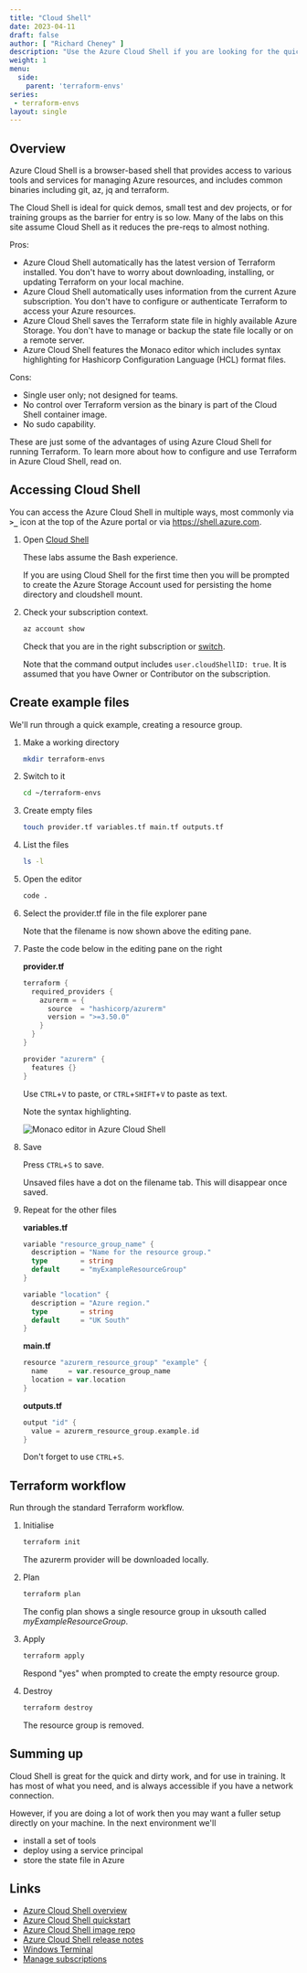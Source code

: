 ```yaml
---
title: "Cloud Shell"
date: 2023-04-11
draft: false
author: [ "Richard Cheney" ]
description: "Use the Azure Cloud Shell if you are looking for the quickest way to run Terraform on Azure."
weight: 1
menu:
  side:
    parent: 'terraform-envs'
series:
 - terraform-envs
layout: single
---
```


## Overview

Azure Cloud Shell is a browser-based shell that provides access to various tools and services for managing Azure resources, and includes common binaries including git, az, jq and terraform.

The Cloud Shell is ideal for quick demos, small test and dev projects, or for training groups as the barrier for entry is so low. Many of the labs on this site assume Cloud Shell as it reduces the pre-reqs to almost nothing.

Pros:

- Azure Cloud Shell automatically has the latest version of Terraform installed. You don't have to worry about downloading, installing, or updating Terraform on your local machine.
- Azure Cloud Shell automatically uses information from the current Azure subscription. You don't have to configure or authenticate Terraform to access your Azure resources.
- Azure Cloud Shell saves the Terraform state file in highly available Azure Storage. You don't have to manage or backup the state file locally or on a remote server.
- Azure Cloud Shell features the Monaco editor which includes syntax highlighting for Hashicorp Configuration Language (HCL) format files.

Cons:

- Single user only; not designed for teams.
- No control over Terraform version as the binary is part of the Cloud Shell container image.
- No sudo capability.

These are just some of the advantages of using Azure Cloud Shell for running Terraform. To learn more about how to configure and use Terraform in Azure Cloud Shell, read on.

## Accessing Cloud Shell

You can access the Azure Cloud Shell in multiple ways, most commonly via **`>_`** icon at the top of the Azure portal or via <https://shell.azure.com>.

1. Open [Cloud Shell](https://shell.azure.com)

    These labs assume the Bash experience.

    If you are using Cloud Shell for the first time then you will be prompted to create the Azure Storage Account used for persisting the home directory and cloudshell mount.

1. Check your subscription context.

    ```bash
    az account show
    ```

    Check that you are in the right subscription or [switch](https://learn.microsoft.com/cli/azure/manage-azure-subscriptions-azure-cli).

    Note that the command output includes `user.cloudShellID: true`. It is assumed that you have Owner or Contributor on the subscription.

## Create example files

We'll run through a quick example, creating a resource group.

1. Make a working directory

    ```bash
    mkdir terraform-envs
    ```

1. Switch to it

    ```bash
    cd ~/terraform-envs
    ```

1. Create empty files

    ```bash
    touch provider.tf variables.tf main.tf outputs.tf
    ```

1. List the files

    ```bash
    ls -l
    ```

1. Open the editor

   ```bash
   code .
   ```

1. Select the provider.tf file in the file explorer pane

    Note that the filename is now shown above the editing pane.

1. Paste the code below in the editing pane on the right

    **provider.tf**

    ```go
    terraform {
      required_providers {
        azurerm = {
          source  = "hashicorp/azurerm"
          version = ">=3.50.0"
        }
      }
    }

    provider "azurerm" {
      features {}
    }
    ```

    Use `CTRL`+`V` to paste, or `CTRL`+`SHIFT`+`V` to paste as text.

    Note the syntax highlighting.

    ![Monaco editor in Azure Cloud Shell](/terraform/environments/images/cloud_shell.png)

1. Save

    Press `CTRL`+`S` to save.

    Unsaved files have a dot on the filename tab. This will disappear once saved.

1. Repeat for the other files

    **variables.tf**

    ```go
    variable "resource_group_name" {
      description = "Name for the resource group."
      type        = string
      default     = "myExampleResourceGroup"
    }

    variable "location" {
      description = "Azure region."
      type        = string
      default     = "UK South"
    }
    ```

    **main.tf**

    ```go
    resource "azurerm_resource_group" "example" {
      name     = var.resource_group_name
      location = var.location
    }
    ```

    **outputs.tf**

    ```go
    output "id" {
      value = azurerm_resource_group.example.id
    }
    ```

    Don't forget to use `CTRL`+`S`.

## Terraform workflow

Run through the standard Terraform workflow.

1. Initialise

    ```bash
    terraform init
    ```

    The azurerm provider will be downloaded locally.

1. Plan

    ```bash
    terraform plan
    ```

    The config plan shows a single resource group in uksouth called _myExampleResourceGroup_.

1. Apply

    ```bash
    terraform apply
    ```

    Respond "yes" when prompted to create the empty resource group.

1. Destroy

    ```bash
    terraform destroy
    ```

    The resource group is removed.

## Summing up

Cloud Shell is great for the quick and dirty work, and for use in training. It has most of what you need, and is always accessible if you have a network connection.

However, if you are doing a lot of work then you may want a fuller setup directly on your machine. In the next environment we'll

- install a set of tools
- deploy using a service principal
- store the state file in Azure

## Links

- [Azure Cloud Shell overview](https://docs.microsoft.com/azure/cloud-shell/overview)
- [Azure Cloud Shell quickstart](https://docs.microsoft.com/azure/cloud-shell/quickstart)
- [Azure Cloud Shell image repo](https://github.com/Azure/CloudShell)
- [Azure Cloud Shell release notes](https://docs.microsoft.com/azure/cloud-shell/release-notes)
- [Windows Terminal](https://apps.microsoft.com/store/detail/windows-terminal/9N0DX20HK701)
- [Manage subscriptions](https://learn.microsoft.com/cli/azure/manage-azure-subscriptions-azure-cli)